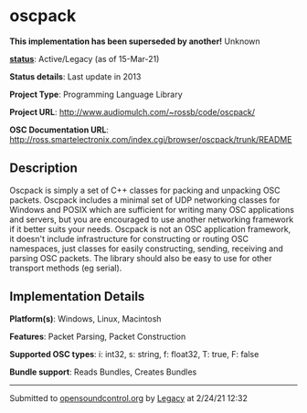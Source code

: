 # oscpack

**This implementation has been superseded by another!**
Unknown

**[status](../implementation-status.html)**: Active/Legacy (as of 15-Mar-21)

**Status details**: 
Last update in 2013

**Project Type**: Programming Language Library

**Project URL**: <http://www.audiomulch.com/~rossb/code/oscpack/>

**OSC Documentation URL**: <http://ross.smartelectronix.com/index.cgi/browser/oscpack/trunk/README>

## Description

Oscpack is simply a set of C++ classes for packing and unpacking OSC packets. Oscpack includes a minimal set of UDP networking classes for Windows and POSIX which are sufficient for writing many OSC applications and servers, but you are encouraged to use another networking framework if it better suits your needs. Oscpack is not an OSC application framework, it doesn't include infrastructure for constructing or routing OSC namespaces, just classes for easily constructing, sending, receiving and parsing OSC packets. The library should also be easy to use for other transport methods (eg serial).

## Implementation Details

**Platform(s)**: Windows, Linux, Macintosh

**Features**: Packet Parsing, Packet Construction

**Supported OSC types**: i: int32, s: string, f: float32, T: true, F: false

**Bundle support**: Reads Bundles, Creates Bundles

---
Submitted to [opensoundcontrol.org](https://opensoundcontrol.org) by [Legacy](https://web.archive.org) at 2/24/21 12:32
